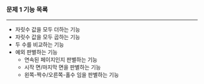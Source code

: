 ### 문제 1 기능 목록

---
- 자릿수 값을 모두 더하는 기능
- 자릿수 값을 모두 곱하는 기능
- 두 수를 비교하는 기능
- 예외 판별하는 기능
  - 연속된 페이지인지 판별하는 기능
  - 시작 면/마지막 면을 판별하는 기능
  - 왼쪽-짝수/오른쪽-홀수 임을 판별하는 기능
